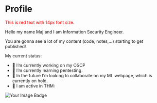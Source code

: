 # Profile 

<span style="font-size: 14px; color: red;">This is red text with 14px font size.</span>

<p color="red"> Hello my name Maj and I am Information Security Engineer. <p color="red">

You are gonna see a lot of my content (code, notes,...) starting to get published!

My current status:

- 🏢 I’m currently working on my OSCP
- 🔎 I’m currently learning pentesting.
- 🤖 In the future I’m looking to collaborate on my ML webpage, which is currently on hold.
- 📢 I am active in THM:

<img src="https://tryhackme-badges.s3.amazonaws.com/Mulc.png" alt="Your Image Badge" />





